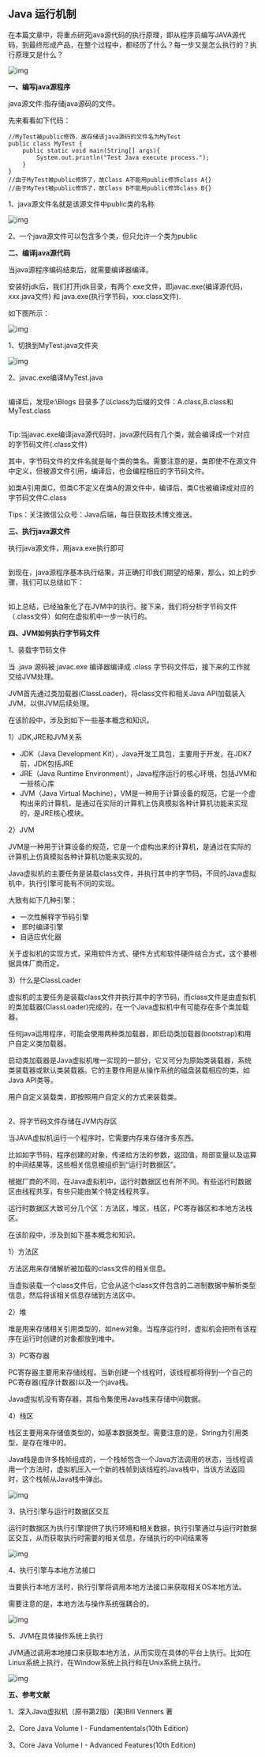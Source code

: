 ## 										Java 运行机制

在本篇文章中，将重点研究java源代码的执行原理，即从程序员编写JAVA源代码，到最终形成产品，在整个过程中，都经历了什么？每一步又是怎么执行的？执行原理又是什么？

![img](https://mmbiz.qpic.cn/mmbiz_png/vnOqylzBGCTgZM7VBsyv3O2na0ibggMGpWWvhoePcouuFX8LeKyjpImHG9lQSOVlLTBcfjpdaURqu4Rwia2sibAzw/640?wx_fmt=png&tp=webp&wxfrom=5&wx_lazy=1&wx_co=1)

**一、编写java源程序**

java源文件:指存储java源码的文件。

先来看看如下代码：

```
//MyTest被public修饰，故存储该java源码的文件名为MyTest
public class MyTest { 
	public static void main(String[] args){
		System.out.println("Test Java execute process.");
    }
}
//由于MyTest被public修饰了，故Class A不能用public修饰class A{}
//由于MyTest被public修饰了，故Class B不能用public修饰class B{}
```

1、java源文件名就是该源文件中public类的名称

![img](https://mmbiz.qpic.cn/mmbiz_png/vnOqylzBGCTgZM7VBsyv3O2na0ibggMGpD1xqJ7iaBn1iajIm9ib9os4W1AP4GuDCqVKRic8K946mgHw3RXB286MpQw/640?wx_fmt=png&tp=webp&wxfrom=5&wx_lazy=1&wx_co=1)

2、一个java源文件可以包含多个类，但只允许一个类为public

**二、编译java源代码**

当java源程序编码结束后，就需要编译器编译。

安装好jdk后，我们打开jdk目录，有两个.exe文件，即javac.exe(编译源代码，xxx.java文件) 和 java.exe(执行字节码，xxx.class文件).

如下图所示：

![img](https://mmbiz.qpic.cn/mmbiz_png/vnOqylzBGCTgZM7VBsyv3O2na0ibggMGpamriaYwNSzA2qt7wJ6GZLb5RpjVbv9oTq9FUVucd3bTjYMoDdvpIstQ/640?wx_fmt=png&tp=webp&wxfrom=5&wx_lazy=1&wx_co=1)

1、切换到MyTest.java文件夹

![img](https://mmbiz.qpic.cn/mmbiz_png/vnOqylzBGCTgZM7VBsyv3O2na0ibggMGpRia0EsM8LqDic5WmnebibSE1qoynFU5G7KicVhnRD7XuNnGcDPyMy9Jl9Q/640?wx_fmt=png&tp=webp&wxfrom=5&wx_lazy=1&wx_co=1)

2、javac.exe编译MyTest.java

![img](data:image/gif;base64,iVBORw0KGgoAAAANSUhEUgAAAAEAAAABCAYAAAAfFcSJAAAADUlEQVQImWNgYGBgAAAABQABh6FO1AAAAABJRU5ErkJggg==)

编译后，发现e:\Blogs 目录多了以class为后缀的文件：A.class,B.class和MyTest.class

![img](data:image/gif;base64,iVBORw0KGgoAAAANSUhEUgAAAAEAAAABCAYAAAAfFcSJAAAADUlEQVQImWNgYGBgAAAABQABh6FO1AAAAABJRU5ErkJggg==)

Tip:当javac.exe编译java源代码时，java源代码有几个类，就会编译成一个对应的字节码文件(.class文件)

其中，字节码文件的文件名就是每个类的类名。需要注意的是，类即使不在源文件中定义，但被源文件引用，编译后，也会编程相应的字节码文件。

如类A引用类C，但类C不定义在类A的源文件中，编译后，类C也被编译成对应的字节码文件C.class

Tips：关注微信公众号：Java后端，每日获取技术博文推送。

**三、执行java源文件**

执行java源文件，用java.exe执行即可

![img](data:image/gif;base64,iVBORw0KGgoAAAANSUhEUgAAAAEAAAABCAYAAAAfFcSJAAAADUlEQVQImWNgYGBgAAAABQABh6FO1AAAAABJRU5ErkJggg==)

到现在，java源程序基本执行结果，并正确打印我们期望的结果，那么，如上的步骤，我们可以总结如下：

![img](data:image/gif;base64,iVBORw0KGgoAAAANSUhEUgAAAAEAAAABCAYAAAAfFcSJAAAADUlEQVQImWNgYGBgAAAABQABh6FO1AAAAABJRU5ErkJggg==)

如上总结，已经抽象化了在JVM中的执行。接下来，我们将分析字节码文件（.class文件）如何在虚拟机中一步一执行的。

**四、JVM如何执行字节码文件**

1、装载字节码文件

当 .java 源码被 javac.exe 编译器编译成 .class 字节码文件后，接下来的工作就交给JVM处理。

JVM首先通过类加载器(ClassLoader)，将class文件和相关Java API加载装入JVM，以供JVM后续处理。

在该阶段中，涉及到如下一些基本概念和知识。

1）JDK,JRE和JVM关系

- JDK（Java Development Kit），Java开发工具包，主要用于开发，在JDK7前，JDK包括JRE
- JRE（Java Runtime Environment），Java程序运行的核心环境，包括JVM和一些核心库
- JVM（Java Virtual Machine），VM是一种用于计算设备的规范，它是一个虚构出来的计算机，是通过在实际的计算机上仿真模拟各种计算机功能来实现的，是JRE核心模块。

2）JVM

JVM是一种用于计算设备的规范，它是一个虚构出来的计算机，是通过在实际的计算机上仿真模拟各种计算机功能来实现的。

Java虚拟机的主要任务是装载class文件，并执行其中的字节码，不同的Java虚拟机中，执行引擎可能有不同的实现。

大致有如下几种引擎：

-    一次性解释字节码引擎
- ​    即时编译引擎
-    自适应优化器

关于虚拟机的实现方式，采用软件方式、硬件方式和软件硬件结合方式，这个要根据具体厂商而定。

3）什么是ClassLoader

虚拟机的主要任务是装载class文件并执行其中的字节码，而class文件是由虚拟机的类加载器(ClassLoader)完成的，在一个Java虚拟机中有可能存在多个类加载器。

任何java运用程序，可能会使用两种类加载器，即启动类加载器(bootstrap)和用户自定义类加载器。     

启动类加载器是Java虚拟机唯一实现的一部分，它又可分为原始类装载器，系统类装载器或默认类装载器。它的主要作用是从操作系统的磁盘装载相应的类，如Java API类等。

用户自定义装载类，即按照用户自定义的方式来装载类。

![img](data:image/gif;base64,iVBORw0KGgoAAAANSUhEUgAAAAEAAAABCAYAAAAfFcSJAAAADUlEQVQImWNgYGBgAAAABQABh6FO1AAAAABJRU5ErkJggg==)

2、将字节码文件存储在JVM内存区

当JAVA虚拟机运行一个程序时，它需要内存来存储许多东西。

比如如字节码，程序创建的对象，传递给方法的参数，返回值，局部变量以及运算的中间结果等，这些相关信息被组织到“运行时数据区”。

根据厂商的不同，在Java虚拟机中，运行时数据区也有所不同。有些运行时数据区由线程共享，有些只能由某个特定线程共享。

运行时数据区大致可分几个区：方法区，堆区，栈区，PC寄存器区和本地方法栈区。

在该阶段中，涉及到如下基本概念和知识。

1）方法区

方法区用来存储解析被加载的class文件的相关信息。

当虚拟装载一个class文件后，它会从这个class文件包含的二进制数据中解析类型信息，然后将该相关信息存储到方法区中。

2）堆

堆是用来存储相关引用类型的，如new对象。当程序运行时，虚拟机会把所有该程序在运行时创建的对象都放到堆中。

3）PC寄存器

PC寄存器主要用来存储线程。当新创建一个线程时，该线程都将得到一个自己的PC寄存器(程序计数器)以及一个java栈。

Java虚拟机没有寄存器，其指令集使用Java栈来存储中间数据。

4）栈区

栈区主要用来存储值类型的，如基本数据类型。需要注意的是，String为引用类型，是存在堆中的。

Java栈是由许多栈帧组成的，一个栈帧包含一个Java方法调用的状态，当线程调用一个方法时，虚拟机压入一个新的栈帧到该线程的Java栈中，当该方法返回时，这个栈帧从Java栈中弹出。

![img](https://mmbiz.qpic.cn/mmbiz_png/vnOqylzBGCTgZM7VBsyv3O2na0ibggMGpGaaK4xRerFd6fRLcszeCicrcUrvsh7clDFezRBia3x3kXbGpllgX8HZA/640?wx_fmt=png&tp=webp&wxfrom=5&wx_lazy=1&wx_co=1)

3、执行引擎与运行时数据区交互

运行时数据区为执行引擎提供了执行环境和相关数据，执行引擎通过与运行时数据区交互，从而获取执行时需要的相关信息，存储执行的中间结果等

 ![img](https://mmbiz.qpic.cn/mmbiz_png/vnOqylzBGCTgZM7VBsyv3O2na0ibggMGpujh1Amts9zrX1kp3iaNQx0C1ZAJ4BgUTQY8cr3mITh5dXF89UcePkxw/640?wx_fmt=png&tp=webp&wxfrom=5&wx_lazy=1&wx_co=1)

4、执行引擎与本地方法接口

当要执行本地方法时，执行引擎将调用本地方法接口来获取相关OS本地方法。

需要注意的是，本地方法与操作系统强耦合的。

![img](https://mmbiz.qpic.cn/mmbiz_png/vnOqylzBGCTgZM7VBsyv3O2na0ibggMGpekQwqGa6bqxWkubcmeu0fE0NtW2dnfJBXMqzUIia5tGsqia9RGFM2I6Q/640?wx_fmt=png&tp=webp&wxfrom=5&wx_lazy=1&wx_co=1)

5、JVM在具体操作系统上执行

JVM通过调用本地接口来获取本地方法，从而实现在具体的平台上执行。比如在Linux系统上执行，在Window系统上执行和在Unix系统上执行。

![img](https://mmbiz.qpic.cn/mmbiz_png/vnOqylzBGCTgZM7VBsyv3O2na0ibggMGpgcm487W56CcLTClkle6QxibDSy91m2lAZnm1ia5XFIRzd2bqr5mHvyjg/640?wx_fmt=png&tp=webp&wxfrom=5&wx_lazy=1&wx_co=1)

**五、参考文献**

1、深入Java虚拟机（原书第2版）(美)Bill Venners 著  

2、Core Java Volume I - Fundamententals(10th Edition) 

3、Core Java Volume I - Advanced Features(10th Edition) 